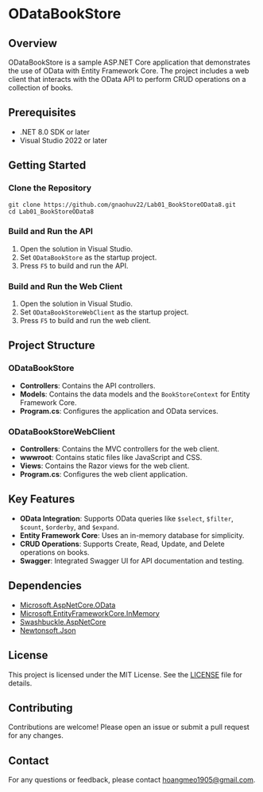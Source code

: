 # ODataBookStore

## Overview

ODataBookStore is a sample ASP.NET Core application that demonstrates the use of OData with Entity Framework Core. The project includes a web client that interacts with the OData API to perform CRUD operations on a collection of books.

## Prerequisites

- .NET 8.0 SDK or later
- Visual Studio 2022 or later

## Getting Started

### Clone the Repository

```
git clone https://github.com/gnaohuv22/Lab01_BookStoreOData8.git 
cd Lab01_BookStoreOData8
```


### Build and Run the API

1. Open the solution in Visual Studio.
2. Set `ODataBookStore` as the startup project.
3. Press `F5` to build and run the API.

### Build and Run the Web Client

1. Open the solution in Visual Studio.
2. Set `ODataBookStoreWebClient` as the startup project.
3. Press `F5` to build and run the web client.

## Project Structure

### ODataBookStore

- **Controllers**: Contains the API controllers.
- **Models**: Contains the data models and the `BookStoreContext` for Entity Framework Core.
- **Program.cs**: Configures the application and OData services.

### ODataBookStoreWebClient

- **Controllers**: Contains the MVC controllers for the web client.
- **wwwroot**: Contains static files like JavaScript and CSS.
- **Views**: Contains the Razor views for the web client.
- **Program.cs**: Configures the web client application.

## Key Features

- **OData Integration**: Supports OData queries like `$select`, `$filter`, `$count`, `$orderby`, and `$expand`.
- **Entity Framework Core**: Uses an in-memory database for simplicity.
- **CRUD Operations**: Supports Create, Read, Update, and Delete operations on books.
- **Swagger**: Integrated Swagger UI for API documentation and testing.

## Dependencies

- [Microsoft.AspNetCore.OData](https://www.nuget.org/packages/Microsoft.AspNetCore.OData/)
- [Microsoft.EntityFrameworkCore.InMemory](https://www.nuget.org/packages/Microsoft.EntityFrameworkCore.InMemory/)
- [Swashbuckle.AspNetCore](https://www.nuget.org/packages/Swashbuckle.AspNetCore/)
- [Newtonsoft.Json](https://www.nuget.org/packages/Newtonsoft.Json/)

## License

This project is licensed under the MIT License. See the [LICENSE](LICENSE.md) file for details.

## Contributing

Contributions are welcome! Please open an issue or submit a pull request for any changes.

## Contact

For any questions or feedback, please contact [hoangmeo1905@gmail.com](mailto:hoangmeo1905@gmail.com).

